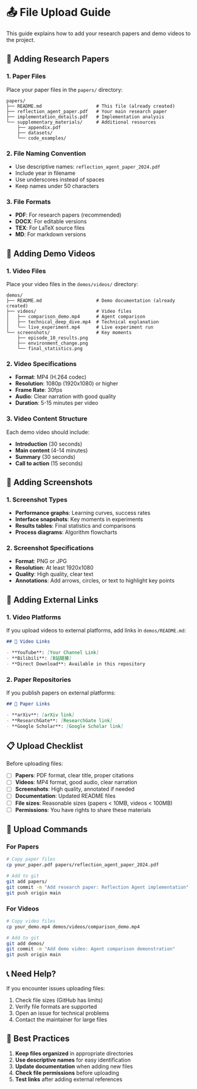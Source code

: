 # 📤 File Upload Guide

This guide explains how to add your research papers and demo videos to the project.

## 📄 Adding Research Papers

### 1. Paper Files
Place your paper files in the `papers/` directory:
```
papers/
├── README.md                    # This file (already created)
├── reflection_agent_paper.pdf   # Your main research paper
├── implementation_details.pdf   # Implementation analysis
└── supplementary_materials/     # Additional resources
    ├── appendix.pdf
    ├── datasets/
    └── code_examples/
```

### 2. File Naming Convention
- Use descriptive names: `reflection_agent_paper_2024.pdf`
- Include year in filename
- Use underscores instead of spaces
- Keep names under 50 characters

### 3. File Formats
- **PDF**: For research papers (recommended)
- **DOCX**: For editable versions
- **TEX**: For LaTeX source files
- **MD**: For markdown versions

## 🎥 Adding Demo Videos

### 1. Video Files
Place your video files in the `demos/videos/` directory:
```
demos/
├── README.md                    # Demo documentation (already created)
├── videos/                      # Video files
│   ├── comparison_demo.mp4      # Agent comparison
│   ├── technical_deep_dive.mp4  # Technical explanation
│   └── live_experiment.mp4      # Live experiment run
└── screenshots/                 # Key moments
    ├── episode_10_results.png
    ├── environment_change.png
    └── final_statistics.png
```

### 2. Video Specifications
- **Format**: MP4 (H.264 codec)
- **Resolution**: 1080p (1920x1080) or higher
- **Frame Rate**: 30fps
- **Audio**: Clear narration with good quality
- **Duration**: 5-15 minutes per video

### 3. Video Content Structure
Each demo video should include:
- **Introduction** (30 seconds)
- **Main content** (4-14 minutes)
- **Summary** (30 seconds)
- **Call to action** (15 seconds)

## 📸 Adding Screenshots

### 1. Screenshot Types
- **Performance graphs**: Learning curves, success rates
- **Interface snapshots**: Key moments in experiments
- **Results tables**: Final statistics and comparisons
- **Process diagrams**: Algorithm flowcharts

### 2. Screenshot Specifications
- **Format**: PNG or JPG
- **Resolution**: At least 1920x1080
- **Quality**: High quality, clear text
- **Annotations**: Add arrows, circles, or text to highlight key points

## 🔗 Adding External Links

### 1. Video Platforms
If you upload videos to external platforms, add links in `demos/README.md`:
```markdown
## 🔗 Video Links

- **YouTube**: [Your Channel Link]
- **Bilibili**: [B站链接]
- **Direct Download**: Available in this repository
```

### 2. Paper Repositories
If you publish papers on external platforms:
```markdown
## 🔗 Paper Links

- **arXiv**: [arXiv link]
- **ResearchGate**: [ResearchGate link]
- **Google Scholar**: [Google Scholar link]
```

## 📋 Upload Checklist

Before uploading files:

- [ ] **Papers**: PDF format, clear title, proper citations
- [ ] **Videos**: MP4 format, good audio, clear narration
- [ ] **Screenshots**: High quality, annotated if needed
- [ ] **Documentation**: Updated README files
- [ ] **File sizes**: Reasonable sizes (papers < 10MB, videos < 100MB)
- [ ] **Permissions**: You have rights to share these materials

## 🚀 Upload Commands

### For Papers
```bash
# Copy paper files
cp your_paper.pdf papers/reflection_agent_paper_2024.pdf

# Add to git
git add papers/
git commit -m "Add research paper: Reflection Agent implementation"
git push origin main
```

### For Videos
```bash
# Copy video files
cp your_demo.mp4 demos/videos/comparison_demo.mp4

# Add to git
git add demos/
git commit -m "Add demo video: Agent comparison demonstration"
git push origin main
```

## 📞 Need Help?

If you encounter issues uploading files:
1. Check file sizes (GitHub has limits)
2. Verify file formats are supported
3. Open an issue for technical problems
4. Contact the maintainer for large files

## 🎯 Best Practices

1. **Keep files organized** in appropriate directories
2. **Use descriptive names** for easy identification
3. **Update documentation** when adding new files
4. **Check file permissions** before uploading
5. **Test links** after adding external references
